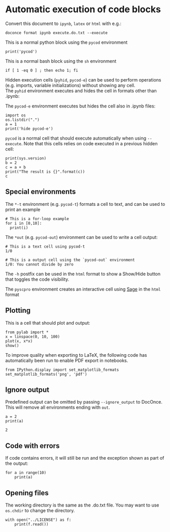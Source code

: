 # Automatic execution of code blocks

Convert this document to `ipynb`, `latex` or `html` with e.g.:


~~~
doconce format ipynb execute.do.txt --execute
~~~

This is a normal python block using the `pycod` environment

~~~{.Python}
print('pycod')
~~~

This is a normal bash block using the `sh` environment

~~~
if [ 1 -eq 0 ] ; then echo 1; fi
~~~

Hidden execution cells (`pyhid`, `pycod-e`) can be used to perform operations (e.g. imports, variable initializations) without showing any cell.  
The `pyhid` environment executes and hides the cell in formats other than .ipynb:



The `pycod-e` environment executes but hides the cell also in .ipynb files:

~~~{.Python}
import os
os.listdir(".")
a = 1
print('hide pycod-e')
~~~

`pycod` is a normal cell that should execute automatically when using `--execute`. Note that this cells relies on code executed in a previous hidden cell:

~~~{.Python}
print(sys.version)
b = 2
c = a + b
print("The result is {}".format(c))
c
~~~

<!-- !split -->
## Special environments

The `*-t` environment (e.g. `pycod-t`) formats a cell to text, and can be used to print an example

~~~{.Python}
# This is a for-loop example
for i in [0,10]:
  print(i)
~~~

The `*out`  (e.g. `pycod-out`) environment can be used to write a cell output:

~~~{.Python}
# This is a text cell using pycod-t
1/0
~~~

~~~
# This is a output cell using the `pycod-out` environment
1/0: You cannot divide by zero
~~~

The `-h` postfix can be used in the `html` format to show a Show/Hide button that toggles the code visibility. 

The `pyscpro` environment creates an interactive cell using [Sage](https://github.com/sagemath/sagecell/) in the `html` format

<!-- !split -->
## Plotting

This is a cell that should plot and output:


~~~{.Python}
from pylab import *
x = linspace(0, 10, 100)
plot(x, x*x)
show()
~~~

To improve quality when exporting to LaTeX, the following code has automatically
been run to enable PDF export in notebooks.


~~~{.Python}
from IPython.display import set_matplotlib_formats
set_matplotlib_formats('png', 'pdf')
~~~

<!-- !split -->
## Ignore output

Predefined output can be omitted by passing `--ignore_output` to DocOnce.
This will remove all environments ending with `out`.


~~~{.Python}
a = 2
print(a)
~~~

~~~
2
~~~

<!-- !split -->
## Code with errors

If code contains errors, it will still be run and the exception shown as part
of the output:


~~~{.Python}
for a in range(10)
    print(a)
~~~

<!-- !split -->
## Opening files

The working directory is the same as the .do.txt file.
You may want to use `os.chdir` to change the directory.


~~~{.Python}
with open("../LICENSE") as f:
    print(f.read())
~~~

